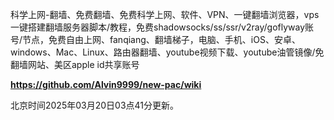 科学上网-翻墙、免费翻墙、免费科学上网、软件、VPN、一键翻墙浏览器，vps一键搭建翻墙服务器脚本/教程，免费shadowsocks/ss/ssr/v2ray/goflyway账号/节点，免费自由上网、fanqiang、翻墙梯子，电脑、手机、iOS、安卓、windows、Mac、Linux、路由器翻墙、youtube视频下载、youtube油管镜像/免翻墙网站、美区apple id共享账号

**https://github.com/Alvin9999/new-pac/wiki**

北京时间2025年03月20日03点41分更新。
